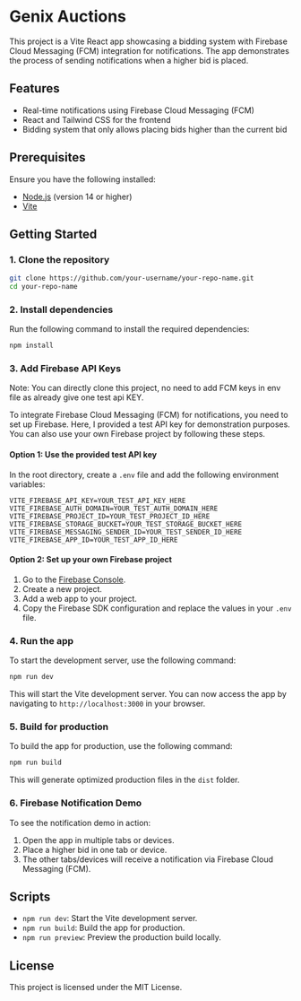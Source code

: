 
# Genix Auctions 

This project is a Vite React app showcasing a bidding system with Firebase Cloud Messaging (FCM) integration for notifications. The app demonstrates the process of sending notifications when a higher bid is placed.

## Features
- Real-time notifications using Firebase Cloud Messaging (FCM)
- React and Tailwind CSS for the frontend
- Bidding system that only allows placing bids higher than the current bid

## Prerequisites
Ensure you have the following installed:
- [Node.js](https://nodejs.org/en/) (version 14 or higher)
- [Vite](https://vitejs.dev/)

## Getting Started

### 1. Clone the repository

```bash
git clone https://github.com/your-username/your-repo-name.git
cd your-repo-name
```

### 2. Install dependencies

Run the following command to install the required dependencies:

```bash
npm install
```

### 3. Add Firebase API Keys

Note: You can directly clone this project, no need to add FCM keys in env file as already give one test api KEY.

To integrate Firebase Cloud Messaging (FCM) for notifications, you need to set up Firebase. Here, I provided a test API key for demonstration purposes. You can also use your own Firebase project by following these steps.

#### Option 1: Use the provided test API key

In the root directory, create a `.env` file and add the following environment variables:

```env
VITE_FIREBASE_API_KEY=YOUR_TEST_API_KEY_HERE
VITE_FIREBASE_AUTH_DOMAIN=YOUR_TEST_AUTH_DOMAIN_HERE
VITE_FIREBASE_PROJECT_ID=YOUR_TEST_PROJECT_ID_HERE
VITE_FIREBASE_STORAGE_BUCKET=YOUR_TEST_STORAGE_BUCKET_HERE
VITE_FIREBASE_MESSAGING_SENDER_ID=YOUR_TEST_SENDER_ID_HERE
VITE_FIREBASE_APP_ID=YOUR_TEST_APP_ID_HERE
```

#### Option 2: Set up your own Firebase project

1. Go to the [Firebase Console](https://console.firebase.google.com/).
2. Create a new project.
3. Add a web app to your project.
4. Copy the Firebase SDK configuration and replace the values in your `.env` file.

### 4. Run the app

To start the development server, use the following command:

```bash
npm run dev
```

This will start the Vite development server. You can now access the app by navigating to `http://localhost:3000` in your browser.

### 5. Build for production

To build the app for production, use the following command:

```bash
npm run build
```

This will generate optimized production files in the `dist` folder.

### 6. Firebase Notification Demo

To see the notification demo in action:

1. Open the app in multiple tabs or devices.
2. Place a higher bid in one tab or device.
3. The other tabs/devices will receive a notification via Firebase Cloud Messaging (FCM).


## Scripts

- `npm run dev`: Start the Vite development server.
- `npm run build`: Build the app for production.
- `npm run preview`: Preview the production build locally.

## License

This project is licensed under the MIT License.

